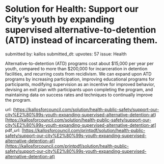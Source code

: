 # Solution for Health: Support our City’s youth by expanding supervised alternative-to-detention (ATD) instead of incarcerating them. #

submitted by: kallos
submitted_dt: 
upvotes: 57
issue: Health

Alternative-to-detention (ATD) programs cost about $15,000 per year per youth, compared to more than $200,000 for incarceration in detention facilities, and recurring costs from recidivism. We can expand upon ATD programs by increasing participation, improving educational programs for participants, modifying supervision as an incentive for improved behavior, devising an exit plan with participants upon completing the program, and maintaining data on success rates and techniques to continually improve the program.

url: (https://kallosforcouncil.com/solution/health-public-safety/support-our-city%E2%80%99s-youth-expanding-supervised-alternative-detention-at)[https://kallosforcouncil.com/solution/health-public-safety/support-our-city%E2%80%99s-youth-expanding-supervised-alternative-detention-at]
pdf_url: [https://kallosforcouncil.com/printpdf/solution/health-public-safety/support-our-city%E2%80%99s-youth-expanding-supervised-alternative-detention-at](https://kallosforcouncil.com/printpdf/solution/health-public-safety/support-our-city%E2%80%99s-youth-expanding-supervised-alternative-detention-at)
